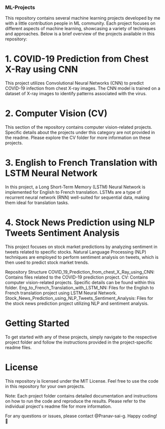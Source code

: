 ### ML-Projects

This repository contains several machine learning projects developed by me with a little contribution people in ML community. Each project focuses on different aspects of machine learning, showcasing a variety of techniques and approaches. Below is a brief overview of the projects available in this repository:

# 1. COVID-19 Prediction from Chest X-Ray using CNN
This project utilizes Convolutional Neural Networks (CNN) to predict COVID-19 infection from chest X-ray images. The CNN model is trained on a dataset of X-ray images to identify patterns associated with the virus.

# 2. Computer Vision (CV)
This section of the repository contains computer vision-related projects. Specific details about the projects under this category are not provided in the readme. Please explore the CV folder for more information on these projects.

# 3. English to French Translation with LSTM Neural Network
In this project, a Long Short-Term Memory (LSTM) Neural Network is implemented for English to French translation. LSTMs are a type of recurrent neural network (RNN) well-suited for sequential data, making them ideal for translation tasks.

# 4. Stock News Prediction using NLP Tweets Sentiment Analysis
This project focuses on stock market predictions by analyzing sentiment in tweets related to specific stocks. Natural Language Processing (NLP) techniques are employed to perform sentiment analysis on tweets, which is then used to predict stock market trends.

Repository Structure
COVID_19_Prediction_from_chest_X_Ray_using_CNN: Contains files related to the COVID-19 prediction project.
CV: Contains computer vision-related projects. Specific details can be found within this folder.
Eng_to_French_Translation_with_LSTM_NN: Files for the English to French translation project using LSTM Neural Network.
Stock_News_Prediction_using_NLP_Tweets_Sentiment_Analysis: Files for the stock news prediction project utilizing NLP and sentiment analysis.
# Getting Started
To get started with any of these projects, simply navigate to the respective project folder and follow the instructions provided in the project-specific readme files.

# License
This repository is licensed under the MIT License. Feel free to use the code in this repository for your own projects.

Note: Each project folder contains detailed documentation and instructions on how to run the code and reproduce the results. Please refer to the individual project's readme file for more information.

For any questions or issues, please contact @Pranav-sai-g. Happy coding! 🚀
